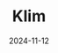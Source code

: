 ---  
layout: startup_page  
title: "Klim"  
id: "klim.eco"  
permalink: "/klimklim.eco11122024/"  
website: "https://www.klim.eco/en"  
funding_round: "Series A"  
funding_amount: "$22M"  
investors: "BNP Paribas, Earthshot Ventures, Rabobank, AgFunder, Norinchukin Bank, Achmea, Ananda Impact Ventures, Elevator Ventures"  
about: "Klim is an agritech startup that helps farmers transition to regenerative farming practices. It provides tools for planning, execution, and financing this transition, and also facilitates the sale of carbon insets to food companies, creating a revenue stream for farmers. This approach aims to reduce greenhouse gas emissions while improving soil health and biodiversity."  
markets: "Agritech, Impact Investing, Software, Sustainability"  
hq: "Berlin, Berlin, Germany"  
founded_year: "2020"  
linkedin: "https://www.linkedin.com/company/klim-eco/"  
twitter: ""  
instagram: ""  
facebook: "https://www.facebook.com/Klimfarms"  
crunchbase: "https://www.crunchbase.com/organization/klim"  
pitchbook: "https://pitchbook.com/profiles/company/463173-76"  

date_display: "12-Nov-2024"  
date: "2024-11-12"

# SEO Optimization  
meta_title: "Klim - Series A Funding ($22M)"  
meta_description: "Klim, Klim is an agritech startup that helps farmers transition to regenerative farming practices. It provides tools for planning, execution, and financing ..."  
meta_keywords: "Klim, Agritech, Impact Investing, Software, Sustainability, Series A funding"  
canonical_url: "https://startup.projectstartups.com/klimklim.eco11122024/"  
---